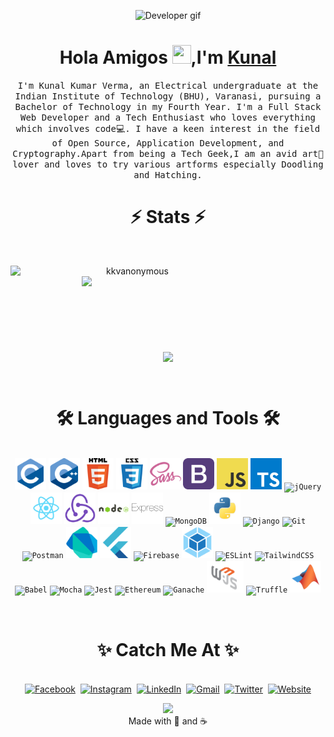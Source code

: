 <p align='center'>
  <img  src="https://github.com/KKVANONYMOUS/kkvanonymous/blob/master/gifs/Developer.gif" alt="Developer gif">
</p>
<h1 align="center">Hola Amigos <img width="30px" height="30px" src="https://github.com/KKVANONYMOUS/kkvanonymous/blob/master/gifs/Hi.gif">,I'm <a href="http://kkvanonymous.github.io/">Kunal</a></h1>
<p align="center">
  <samp>
I'm Kunal Kumar Verma, an Electrical undergraduate at the Indian Institute of Technology (BHU), Varanasi, pursuing a Bachelor of Technology in my Fourth Year. I'm a Full Stack Web Developer and a Tech Enthusiast who loves everything which involves code💻. I have a keen interest in the field of Open Source, Application Development, and Cryptography.Apart from being a Tech Geek,I am an avid art🎨 lover and loves to try various artforms especially Doodling and Hatching.
  </samp>
</p>
<h1 align="center">⚡ Stats ⚡</h1>
<br>
<p align="center">
  <div align="center">
    <a href="https://github.com/denvercoder1/github-readme-streak-stats" title="Go to Source">
      <img align="left" width=390 src="https://github-readme-streak-stats.herokuapp.com/?user=kkvanonymous&theme=react&border=61dafb&hide_border=true" alt="kkvanonymous" />
    </a>
    <a href="https://github.com/kkvanonymous/github-readme-stats" title="Go to Source">
      <img align="right" width=390 src="https://github-readme-stats.vercel.app/api?username=kkvanonymous&show_icons=true&theme=react&border_color=61dafb&hide_border=true" />
    </a>
  </div>
  <br><br><br><br><br><br><br><br>
  <div align=center>
    <a href="https://github.com/kkvanonymous/github-readme-stats">
      <img width=325 align="center" src="https://github-readme-stats.vercel.app/api/top-langs/?username=kkvanonymous&title_color=61dafb&hide=c%2B%2B&text_color=ffffff&icon_color=61dafb&bg_color=20232a&langs_count=8&layout=compact&border_color=61dafb&hide_border=true" />
    </a>
  </div>
<!--   <br> -->
<!--   <img src="https://activity-graph.herokuapp.com/graph?username=kkvanonymous&theme=react-dark&bg_color=20232a&hide_border=true" width="100%"/> -->
</p><br>
<h1 align="center">🛠️ Languages and Tools 🛠️</h1>
<p align="center">
<br>
 <code><img height="50" src="https://github.com/devicons/devicon/blob/master/icons/c/c-original.svg" alt="C"></code>
<code><img height="50" src="https://raw.githubusercontent.com/devicons/devicon/master/icons/cplusplus/cplusplus-original.svg" alt="C++"></code>
<code><img height="50" src="https://raw.githubusercontent.com/github/explore/80688e429a7d4ef2fca1e82350fe8e3517d3494d/topics/html/html.png" alt="HTML"></code>
<code><img height="50" src="https://raw.githubusercontent.com/github/explore/80688e429a7d4ef2fca1e82350fe8e3517d3494d/topics/css/css.png" alt="CSS"></code>
<code><img height="50" src="https://raw.githubusercontent.com/github/explore/80688e429a7d4ef2fca1e82350fe8e3517d3494d/topics/sass/sass.png" alt="SASS"></code>
<code><img height="50" src="https://raw.githubusercontent.com/github/explore/80688e429a7d4ef2fca1e82350fe8e3517d3494d/topics/bootstrap/bootstrap.png" alt="Bootstrap"></code>
<code><img height="50" src="https://raw.githubusercontent.com/github/explore/80688e429a7d4ef2fca1e82350fe8e3517d3494d/topics/javascript/javascript.png" alt="Javascript"></code>
<code><img height="50" src="https://raw.githubusercontent.com/github/explore/80688e429a7d4ef2fca1e82350fe8e3517d3494d/topics/typescript/typescript.png" alt="Typescript"></code>
<code><img height="50" src="https://www.vectorlogo.zone/logos/jquery/jquery-ar21.svg" alt="jQuery"></code> 
<code><img height="50" src="https://raw.githubusercontent.com/github/explore/80688e429a7d4ef2fca1e82350fe8e3517d3494d/topics/react/react.png" alt="ReactJS"></code>
<code><img height="50" src="https://raw.githubusercontent.com/github/explore/80688e429a7d4ef2fca1e82350fe8e3517d3494d/topics/redux/redux.png" alt="Redux"></code>
<code><img height="50" src="https://github.com/devicons/devicon/blob/master/icons/nodejs/nodejs-original-wordmark.svg" alt="NodeJS"></code>
<code><img height="50" src="https://raw.githubusercontent.com/github/explore/80688e429a7d4ef2fca1e82350fe8e3517d3494d/topics/express/express.png" alt="Express"></code>
<code><img height="50" src="https://www.vectorlogo.zone/logos/mongodb/mongodb-ar21.svg" alt="MongoDB"></code>
<code><img height="50" src="https://raw.githubusercontent.com/github/explore/80688e429a7d4ef2fca1e82350fe8e3517d3494d/topics/python/python.png" alt="Python"></code>
<code><img height="50" src="https://www.vectorlogo.zone/logos/djangoproject/djangoproject-ar21.svg" alt="Django"></code>
<code><img height="50" src="https://www.vectorlogo.zone/logos/git-scm/git-scm-icon.svg" alt="Git"></code>
<code><img  height="50" src="https://www.vectorlogo.zone/logos/getpostman/getpostman-icon.svg" alt="Postman"></code>
<code><img height="50" src="https://github.com/devicons/devicon/blob/master/icons/dart/dart-original.svg" alt="Dart"></code>
<code><img height="50" src="https://github.com/devicons/devicon/blob/master/icons/flutter/flutter-original.svg" alt="Flutter"></code>
<code><img height="50" src="https://www.vectorlogo.zone/logos/firebase/firebase-icon.svg" alt="Firebase"></code>
<code><img height="50" src="https://github.com/devicons/devicon/blob/master/icons/webpack/webpack-original.svg" alt="Webpack"></code>
<code><img height="50" src="https://www.vectorlogo.zone/logos/eslint/eslint-ar21.svg" alt="ESLint"></code>
<code><img height="50" src="https://www.vectorlogo.zone/logos/tailwindcss/tailwindcss-icon.svg" alt="TailwindCSS"></code>
<code><img height="50" src="https://www.vectorlogo.zone/logos/babeljs/babeljs-icon.svg" alt="Babel"></code>
<code><img height="50" src="https://www.vectorlogo.zone/logos/mochajs/mochajs-icon.svg" alt="Mocha"></code>
<code><img height="50" src="https://www.vectorlogo.zone/logos/jestjsio/jestjsio-icon.svg" alt="Jest"></code>
<code><img height="50" src="https://www.vectorlogo.zone/logos/ethereum/ethereum-icon.svg" alt="Ethereum"></code>
<code><img height="50" src="https://trufflesuite.github.io/ganache/assets/img/ganache-logo-dark.svg" alt="Ganache" ></code>
<code><img height="50" src="https://github.com/ChainSafe/web3.js/blob/1.x/assets/logo/web3js.jpg" alt="Web3.js"></code>
<code><img height="50" src="https://trufflesuite.com/img/truffle-logo-dark.svg" alt="Truffle"></code>
<code><img height="50" src="https://github.com/devicons/devicon/blob/master/icons/matlab/matlab-original.svg" alt="Matlab"></code>
</p><br>
<h1 align="center">✨ Catch Me At ✨</h1>
<p align="center">
<br>
<a href="https://www.facebook.com/kkvanonymous/"><img src="https://img.shields.io/badge/facebook-%231877F2.svg?&style=for-the-badge&logo=facebook&logoColor=white" alt="Facebook" /></a>&nbsp;
<a href="https://www.instagram.com/kunal_kumar_verma.io/"><img src="https://img.shields.io/badge/instagram-%23E4405F.svg?&style=for-the-badge&logo=instagram&logoColor=white" alt="Instagram" /></a>&nbsp;
<a href="https://www.linkedin.com/in/kkvanonymous/"><img src="https://img.shields.io/badge/linkedin-%230077B5.svg?&style=for-the-badge&logo=linkedin&logoColor=white" alt="LinkedIn" /></a>&nbsp;
<a href="mailto:kunal.kumar.verma2001@gmail.com?subject=Hola%20Kunal"><img src="https://img.shields.io/badge/gmail-%23D14836.svg?&style=for-the-badge&logo=gmail&logoColor=white" alt="Gmail"/></a>&nbsp;
<a href="https://twitter.com/kkvanonymous/"><img src="https://img.shields.io/badge/Twitter-1DA1F2?style=for-the-badge&logo=twitter&logoColor=white" alt="Twitter" /></a>&nbsp;
<a href="https://kkvanonymous.github.io/"><img alt="Website" src="https://img.shields.io/website?style=for-the-badge&up_message=portfolio&url=https%3A%2F%2Fkkvanonymous.github.io%2F"></a>
</p>

<p align="center">
  <img src="https://komarev.com/ghpvc/?username=kkvanonymous"><br>
Made with 💖 and ☕</p>
